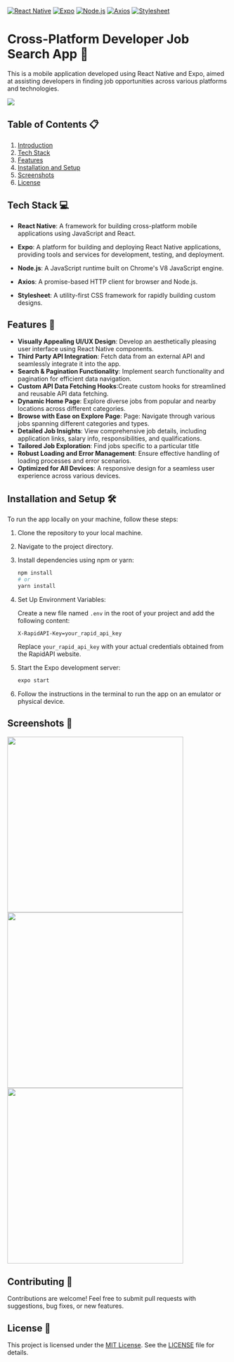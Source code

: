 [![React Native](https://img.shields.io/badge/React%20Native-17.0.2-blue.svg)](https://reactnative.dev/)
[![Expo](https://img.shields.io/badge/Expo-43.0.0-lightgrey.svg)](https://expo.dev/)
[![Node.js](https://img.shields.io/badge/Node.js-14.17.0-green.svg)](https://nodejs.org/)
[![Axios](https://img.shields.io/badge/Axios-0.22.0-yellow.svg)](https://axios-http.com/)
[![Stylesheet](https://img.shields.io/badge/Stylesheet-1.2.0-orange.svg)](https://www.npmjs.com/package/stylesheet)


# Cross-Platform Developer Job Search App 📱

This is a mobile application developed using React Native and Expo, aimed at assisting developers in finding job opportunities across various platforms and technologies.

  <img src="/screenshots/img11.png"></img>


## Table of Contents 📋

1. [Introduction](#Cross-Platform-Developer-Job-Search-App)
2. [Tech Stack](#tech-stack)
3. [Features](#features)
4. [Installation and Setup](#Installation-and-Setupt)
5. [Screenshots](#Screenshots)
6. [License](#License)

## Tech Stack 💻

- **React Native**: A framework for building cross-platform mobile applications using JavaScript and React.
  
- **Expo**: A platform for building and deploying React Native applications, providing tools and services for development, testing, and deployment.

- **Node.js**: A JavaScript runtime built on Chrome's V8 JavaScript engine.

- **Axios**: A promise-based HTTP client for browser and Node.js.

- **Stylesheet**: A utility-first CSS framework for rapidly building custom designs.

## Features 🌈

 - **Visually Appealing UI/UX Design**: Develop an aesthetically pleasing user interface using React Native components.
 - **Third Party API Integration**: Fetch data from an external API and seamlessly integrate it into the app.
 -  **Search & Pagination Functionality**: Implement search functionality and pagination for efficient data navigation.
 -  **Custom API Data Fetching Hooks**:Create custom hooks for streamlined and reusable API data fetching.
 -  **Dynamic Home Page**: Explore diverse jobs from popular and nearby locations across different categories.
 -  **Browse with Ease on Explore Page**: Page: Navigate through various jobs spanning different categories and types.
 -  **Detailed Job Insights**: View comprehensive job details, including application links, salary info, responsibilities, and qualifications.
 -  **Tailored Job Exploration**: Find jobs specific to a particular title
 -  **Robust Loading and Error Management**: Ensure effective handling of loading processes and error scenarios.
 -  **Optimized for All Devices**: A responsive design for a seamless user experience across various devices.
    
## Installation and Setup 🛠️

To run the app locally on your machine, follow these steps:

1. Clone the repository to your local machine.
   
2. Navigate to the project directory.

3. Install dependencies using npm or yarn:

   ```bash
   npm install
   # or
   yarn install
   ```

4. Set Up Environment Variables:

   Create a new file named `.env` in the root of your project and add the following content:

   ```env
   X-RapidAPI-Key=your_rapid_api_key
   ```

   Replace `your_rapid_api_key` with your actual credentials obtained from the RapidAPI website.

5. Start the Expo development server:

   ```bash
   expo start
   ```

6. Follow the instructions in the terminal to run the app on an emulator or physical device.

## Screenshots 📸

<div align="left">
  <img src="/screenshots/img2.png" height="400px"</img>
  <img src="/screenshots/img1.png" height="400px"</img>
  <img src="/screenshots/img3.png" height="400px"</img>
</div>

## Contributing 🤝

Contributions are welcome! Feel free to submit pull requests with suggestions, bug fixes, or new features.

## License 📄

This project is licensed under the [MIT License](https://opensource.org/licenses/MIT). See the [LICENSE](LICENSE) file for details.
